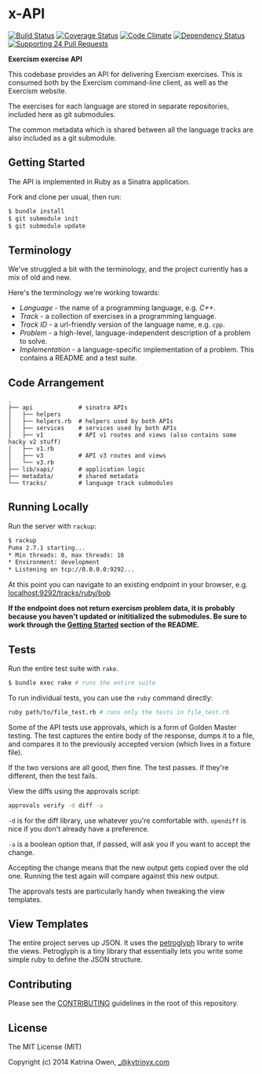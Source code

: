 # x-API

[![Build Status](https://travis-ci.org/exercism/x-api.png?branch=master)](https://travis-ci.org/exercism/x-api)
[![Coverage Status](https://coveralls.io/repos/exercism/x-api/badge.png)](https://coveralls.io/r/exercism/x-api)
[![Code Climate](https://codeclimate.com/github/exercism/x-api.png)](https://codeclimate.com/github/exercism/x-api)
[![Dependency Status](https://gemnasium.com/exercism/x-api.png)](https://gemnasium.com/exercism/x-api)
[![Supporting 24 Pull Requests](https://img.shields.io/badge/Supporting-24%20Pull%20Requests-red.svg?style=flat)](http://24pullrequests.com)

**Exercism exercise API**

This codebase provides an API for delivering Exercism
exercises. This is consumed both by the Exercism command-line client,
as well as the Exercism website.

The exercises for each language are stored in separate repositories, included
here as git submodules.

The common metadata which is shared between all the language tracks are also
included as a git submodule.

## Getting Started

The API is implemented in Ruby as a Sinatra application.

Fork and clone per usual, then run:

```bash
$ bundle install
$ git submodule init
$ git submodule update
```

## Terminology

We've struggled a bit with the terminology, and the project currently has a mix of
old and new.

Here's the terminology we're working towards:

* _Language_ - the name of a programming language, e.g. _C++_.
* _Track_ - a collection of exercises in a programming language.
* _Track ID_ - a url-friendly version of the language name, e.g. `cpp`.
* _Problem_ - a high-level, language-independent description of a problem to solve.
* _Implementation_ - a language-specific implementation of a problem. This contains a README and a test suite.

## Code Arrangement

```
.
├── api             # sinatra APIs
│   ├── helpers
│   ├── helpers.rb  # helpers used by both APIs
│   ├── services    # services used by both APIs
│   ├── v1          # API v1 routes and views (also contains some hacky v2 stuff)
│   ├── v1.rb
│   ├── v3          # API v3 routes and views
│   └── v3.rb
├── lib/xapi/       # application logic
├── metadata/       # shared metadata
└── tracks/         # language track submodules
```

## Running Locally

Run the server with `rackup`:

```bash
$ rackup
Puma 2.7.1 starting...
* Min threads: 0, max threads: 16
* Environment: development
* Listening on tcp://0.0.0.0:9292...
```

At this point you can navigate to an existing endpoint in your browser, e.g.
[localhost:9292/tracks/ruby/bob](http://localhost:9292/tracks/ruby/bob)

**If the endpoint does not return exercism problem data, it is probably because
you haven't updated or inititialized the submodules. Be sure to work through the
[Getting Started](https://github.com/exercism/x-api/blob/master/README.md#getting-started)
section of the README.**

## Tests

Run the entire test suite with `rake`.

```bash
$ bundle exec rake # runs the entire suite
```

To run individual tests, you can use the `ruby` command directly:

```bash
ruby path/to/file_test.rb # runs only the tests in file_test.rb
```

Some of the API tests use approvals, which is a form of Golden Master testing.
The test captures the entire body of the response, dumps it to a file, and compares
it to the previously accepted version (which lives in a fixture file).

If the two versions are all good, then fine. The test passes. If they're different,
then the test fails.

View the diffs using the approvals script:

```bash
approvals verify -d diff -a
```

`-d` is for the diff library, use whatever you're comfortable with.
`opendiff` is nice if you don't already have a preference.

`-a` is a boolean option that, if passed, will ask you if you want to accept the change.

Accepting the change means that the new output gets copied over the old one. Running the
test again will compare against this new output.

The approvals tests are particularly handy when tweaking the view templates.

## View Templates

The entire project serves up JSON. It uses the [petroglyph](https://github.com/kytrinyx/petroglyph)
library to write the views. Petroglyph is a tiny library that essentially lets you write some simple
ruby to define the JSON structure.

## Contributing

Please see the [CONTRIBUTING](CONTRIBUTING.md) guidelines in the root of this repository.

## License

The MIT License (MIT)

Copyright (c) 2014 Katrina Owen, _@kytrinyx.com
